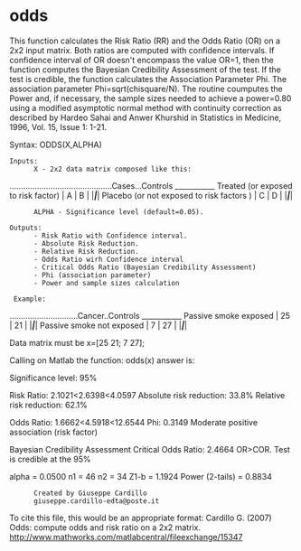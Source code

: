# odds
This function calculates the Risk Ratio (RR) and the Odds Ratio (OR) on a 2x2
input matrix. Both ratios are computed with confidence intervals. If
confidence interval of OR doesn't encompass the value OR=1, then the
function computes the Bayesian Credibility Assessment of the test. If the
test is credible, the function calculates the Association Parameter Phi.
The association parameter Phi=sqrt(chisquare/N).
The routine coumputes the Power and, if necessary, the sample sizes needed
to achieve a power=0.80 using a modified asymptotic normal method with
continuity correction as described by Hardeo Sahai and Anwer Khurshid in
Statistics in Medicine, 1996, Vol. 15, Issue 1: 1-21.

Syntax: 	ODDS(X,ALPHA)
     
    Inputs:
          X - 2x2 data matrix composed like this: 
.............................................Cases...Controls
                                             ___________
Treated (or exposed to risk factor)          |  A  |  B  |
                                            |_____|_____|
Placebo (or not exposed to risk factors )    |  C  |  D  |
                                            |_____|_____|
                                               
          ALPHA - Significance level (default=0.05).

    Outputs:
          - Risk Ratio with Confidence interval.
          - Absolute Risk Reduction.
          - Relative Risk Reduction.
          - Odds Ratio wirh Confidence interval
          - Critical Odds Ratio (Bayesian Credibility Assessment)
          - Phi (association parameter)
          - Power and sample sizes calculation

     Example: 
..............................Cancer..Controls
                               ___________
Passive smoke exposed         |  25 |  21 |
                              |_____|_____|
Passive smoke not exposed     |  7  |  27 |
                              |_____|_____|

Data matrix must be x=[25 21; 7 27];

Calling on Matlab the function: odds(x)
answer is:

Significance level: 95%
 
Risk Ratio: 2.1021<2.6398<4.0597
Absolute risk reduction: 33.8%
Relative risk reduction: 62.1%
 
Odds Ratio: 1.6662<4.5918<12.6544
Phi: 0.3149
Moderate positive association (risk factor)
 
Bayesian Credibility Assessment
Critical Odds Ratio: 2.4664
OR>COR. Test is credible at the 95%
 
alpha = 0.0500  n1 = 46  n2 = 34
Z1-b = 1.1924  Power (2-tails) = 0.8834

          Created by Giuseppe Cardillo
          giuseppe.cardillo-edta@poste.it

To cite this file, this would be an appropriate format:
Cardillo G. (2007) Odds: compute odds and risk ratio on a 2x2 matrix. 
http://www.mathworks.com/matlabcentral/fileexchange/15347
